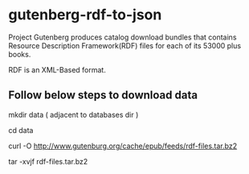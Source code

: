 # gutenberg-rdf-to-json

Project Gutenberg produces catalog download bundles that contains Resource Description Framework(RDF) files for each of its 53000 plus books.

RDF is an XML-Based format.

## Follow below steps to download data

mkdir data ( adjacent to databases dir )

cd data

curl -O http://www.gutenburg.org/cache/epub/feeds/rdf-files.tar.bz2

tar -xvjf rdf-files.tar.bz2
